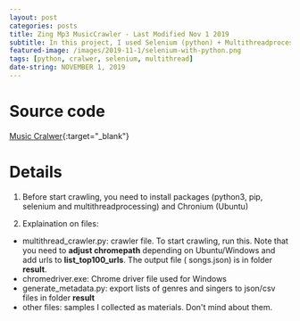 ```yaml
---
layout: post
categories: posts
title: Zing Mp3 MusicCrawler - Last Modified Nov 1 2019
subtitle: In this project, I used Selenium (python) + Multithreadprocessing to build a crawler on Zing Mp3 Top 100 pages,then export data to json/csv files.
featured-image: /images/2019-11-1/selenium-with-python.png
tags: [python, cralwer, selenium, multithread]
date-string: NOVEMBER 1, 2019
---
```

# Source code
[Music Cralwer](https://github.com/hieudepchai/hieudepchai.github.io){:target="_blank"}
# Details
1. Before start crawling, you need to install packages (python3, pip, selenium and multithreadprocessing) and Chronium (Ubuntu)

1. Explaination on files:
<ul>
  <li>multithread_crawler.py: crawler file. To start crawling, run this. Note that you need to <b>adjust chromepath</b> depending on Ubuntu/Windows and add urls to <b>list_top100_urls</b>. The output file ( songs.json) is in
  folder <b>result</b>.</li>
  <li>chromedriver.exe: Chrome driver file used for Windows</li>
  <li>generate_metadata.py: export lists of genres and singers to json/csv files in folder <b>result</b> </li>
  <li>other files: samples I collected as materials. Don't mind about them.</li>
</ul>
